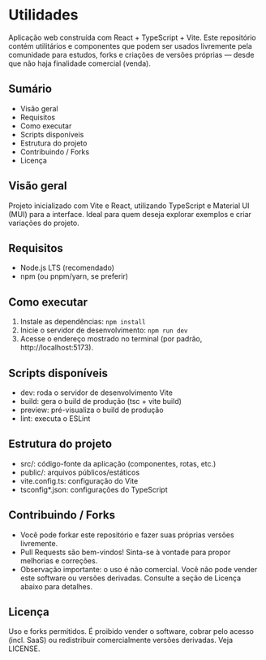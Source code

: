 # Utilidades

Aplicação web construída com React + TypeScript + Vite. Este repositório contém utilitários e componentes que podem ser usados livremente pela comunidade para estudos, forks e criações de versões próprias — desde que não haja finalidade comercial (venda).

## Sumário
- Visão geral
- Requisitos
- Como executar
- Scripts disponíveis
- Estrutura do projeto
- Contribuindo / Forks
- Licença

## Visão geral
Projeto inicializado com Vite e React, utilizando TypeScript e Material UI (MUI) para a interface. Ideal para quem deseja explorar exemplos e criar variações do projeto.

## Requisitos
- Node.js LTS (recomendado)
- npm (ou pnpm/yarn, se preferir)

## Como executar
1. Instale as dependências:
   `npm install`
2. Inicie o servidor de desenvolvimento:
   `npm run dev`
3. Acesse o endereço mostrado no terminal (por padrão, http://localhost:5173).

## Scripts disponíveis
- dev: roda o servidor de desenvolvimento Vite
- build: gera o build de produção (tsc + vite build)
- preview: pré-visualiza o build de produção
- lint: executa o ESLint

## Estrutura do projeto
- src/: código-fonte da aplicação (componentes, rotas, etc.)
- public/: arquivos públicos/estáticos
- vite.config.ts: configuração do Vite
- tsconfig*.json: configurações do TypeScript

## Contribuindo / Forks
- Você pode forkar este repositório e fazer suas próprias versões livremente.
- Pull Requests são bem-vindos! Sinta-se à vontade para propor melhorias e correções.
- Observação importante: o uso é não comercial. Você não pode vender este software ou versões derivadas. Consulte a seção de Licença abaixo para detalhes.


## Licença
Uso e forks permitidos. É proibido vender o software, cobrar pelo acesso (incl. SaaS) ou redistribuir comercialmente versões derivadas. Veja LICENSE.
